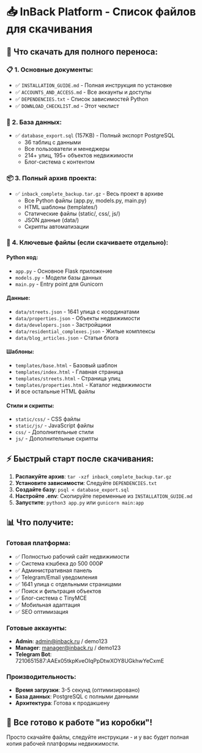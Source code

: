# 📥 InBack Platform - Список файлов для скачивания

## 🎯 Что скачать для полного переноса:

### 📋 1. Основные документы:
- ✅ `INSTALLATION_GUIDE.md` - Полная инструкция по установке
- ✅ `ACCOUNTS_AND_ACCESS.md` - Все аккаунты и доступы
- ✅ `DEPENDENCIES.txt` - Список зависимостей Python
- ✅ `DOWNLOAD_CHECKLIST.md` - Этот чеклист

### 💾 2. База данных:
- ✅ `database_export.sql` (157KB) - Полный экспорт PostgreSQL
  - 36 таблиц с данными
  - Все пользователи и менеджеры
  - 214+ улиц, 195+ объектов недвижимости
  - Блог-система с контентом

### 📦 3. Полный архив проекта:
- ✅ `inback_complete_backup.tar.gz` - Весь проект в архиве
  - Все Python файлы (app.py, models.py, main.py)
  - HTML шаблоны (templates/)
  - Статические файлы (static/, css/, js/)
  - JSON данные (data/)
  - Скрипты автоматизации

### 🔧 4. Ключевые файлы (если скачиваете отдельно):

#### Python код:
- `app.py` - Основное Flask приложение
- `models.py` - Модели базы данных
- `main.py` - Entry point для Gunicorn

#### Данные:
- `data/streets.json` - 1641 улица с координатами
- `data/properties.json` - Объекты недвижимости
- `data/developers.json` - Застройщики
- `data/residential_complexes.json` - Жилые комплексы
- `data/blog_articles.json` - Статьи блога

#### Шаблоны:
- `templates/base.html` - Базовый шаблон
- `templates/index.html` - Главная страница
- `templates/streets.html` - Страница улиц
- `templates/properties.html` - Каталог недвижимости
- И все остальные HTML файлы

#### Стили и скрипты:
- `static/css/` - CSS файлы
- `static/js/` - JavaScript файлы
- `css/` - Дополнительные стили
- `js/` - Дополнительные скрипты

## ⚡ Быстрый старт после скачивания:

1. **Распакуйте архив**: `tar -xzf inback_complete_backup.tar.gz`
2. **Установите зависимости**: Следуйте `DEPENDENCIES.txt`
3. **Создайте базу**: `psql < database_export.sql`
4. **Настройте .env**: Скопируйте переменные из `INSTALLATION_GUIDE.md`
5. **Запустите**: `python3 app.py` или `gunicorn main:app`

## 📊 Что получите:

### Готовая платформа:
- ✅ Полностью рабочий сайт недвижимости
- ✅ Система кэшбека до 500 000₽
- ✅ Административная панель
- ✅ Telegram/Email уведомления
- ✅ 1641 улица с отдельными страницами
- ✅ Поиск и фильтрация объектов
- ✅ Блог-система с TinyMCE
- ✅ Мобильная адаптация
- ✅ SEO оптимизация

### Готовые аккаунты:
- **Admin**: admin@inback.ru / demo123
- **Manager**: manager@inback.ru / demo123  
- **Telegram Bot**: 7210651587:AAEx05tkpKveOIqPpDtwXOY8UGkhwYeCxmE

### Производительность:
- **Время загрузки**: 3-5 секунд (оптимизировано)
- **База данных**: PostgreSQL с полными данными
- **Архитектура**: Готова к продакшену

## 🎯 Все готово к работе "из коробки"!

Просто скачайте файлы, следуйте инструкции - и у вас будет полная копия рабочей платформы недвижимости.